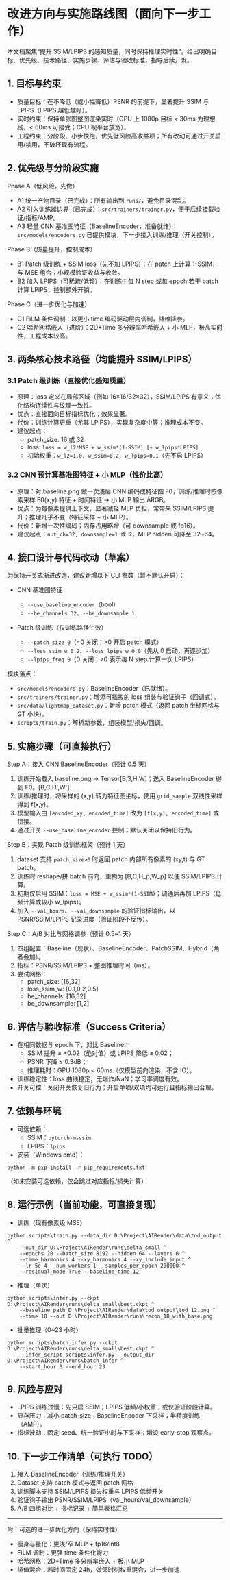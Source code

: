 # 改进方向与实施路线图（面向下一步工作）

本文档聚焦“提升 SSIM/LPIPS 的感知质量，同时保持推理实时性”。给出明确目标、优先级、技术路径、实施步骤、评估与验收标准，指导后续开发。

## 1. 目标与约束

- 质量目标：在不降低（或小幅降低）PSNR 的前提下，显著提升 SSIM 与 LPIPS（LPIPS 越低越好）。
- 实时约束：保持单张图整图渲染实时（GPU 上 1080p 目标 < 30ms 为理想线，< 60ms 可接受；CPU 视平台放宽）。
- 工程约束：分阶段、小步快跑，优先低风险高收益项；所有改动可通过开关启用/禁用，不破坏现有流程。

## 2. 优先级与分阶段实施

Phase A（低风险，先做）
- A1 统一产物目录（已完成）：所有输出到 `runs/`，避免目录混乱。
- A2 引入训练器边界（已完成）：`src/trainers/trainer.py`，便于后续挂载验证/指标/AMP。
- A3 轻量 CNN 基准图特征（BaselineEncoder，准备就绪）：`src/models/encoders.py` 已提供模块，下一步接入训练/推理（开关控制）。

Phase B（质量提升，控制成本）
- B1 Patch 级训练 + SSIM loss（先不加 LPIPS）：在 patch 上计算 1-SSIM，与 MSE 组合；小规模验证收益与收敛。
- B2 加入 LPIPS（可稀疏/低频）：在训练中每 N step 或每 epoch 若干 batch 计算 LPIPS，控制额外开销。

Phase C（进一步优化与加速）
- C1 FiLM 条件调制：以更小 time 编码驱动层内调制，降维降参。
- C2 哈希网格嵌入（进阶）：2D+Time 多分辨率哈希嵌入 + 小 MLP，极高实时性，工程成本较高。

## 3. 两条核心技术路径（均能提升 SSIM/LPIPS）

### 3.1 Patch 级训练（直接优化感知质量）
- 原理：loss 定义在局部区域（例如 16×16/32×32），SSIM/LPIPS 有意义；优化结构连续性与纹理一致性。
- 优点：直接面向目标指标优化；效果显著。
- 代价：训练计算更重（尤其 LPIPS），实现复杂度中等；推理成本不变。
- 建议起点：
	- patch_size: 16 或 32
	- loss: `loss = w_l2*MSE + w_ssim*(1-SSIM) [+ w_lpips*LPIPS]`
	- 初始权重：`w_l2=1.0, w_ssim=0.2, w_lpips=0.1`（先不启 LPIPS）

### 3.2 CNN 预计算基准图特征 + 小 MLP（性价比高）
- 原理：对 baseline.png 做一次浅层 CNN 编码成特征图 F0，训练/推理时按像素采样 F0(x,y) 特征 + 时间特征 → 小 MLP 输出 ΔRGB。
- 优点：为每像素提供上下文，显著减轻 MLP 负担，常带来 SSIM/LPIPS 提升；推理几乎不变（特征采样 + 小 MLP）。
- 代价：新增一次性编码；内存占用略增（可 downsample 或 fp16）。
- 建议起点：`out_ch=32, downsample=1 或 2`，MLP hidden 可降至 32~64。

## 4. 接口设计与代码改动（草案）

为保持开关式渐进改造，建议新增以下 CLI 参数（暂不默认开启）：

- CNN 基准图特征
	- `--use_baseline_encoder`（bool）
	- `--be_channels 32`、`--be_downsample 1`

- Patch 级训练（仅训练路径生效）
	- `--patch_size 0`（=0 关闭；>0 开启 patch 模式）
	- `--loss_ssim_w 0.2`、`--loss_lpips_w 0.0`（先从 0 启动，再逐步加）
	- `--lpips_freq 0`（0 关闭；>0 表示每 N step 计算一次 LPIPS）

模块落点：
- `src/models/encoders.py`：BaselineEncoder（已就绪）。
- `src/trainers/trainer.py`：增添可插拔的 loss 组装与验证钩子（回调式）。
- `src/data/lightmap_dataset.py`：新增 patch 模式（返回 patch 坐标网格与 GT 小块）。
- `scripts/train.py`：解析新参数，组装模型/损失/回调。

## 5. 实施步骤（可直接执行）

Step A：接入 CNN BaselineEncoder（预计 0.5 天）
1) 训练开始载入 baseline.png → Tensor[B,3,H,W]；送入 BaselineEncoder 得到 F0。[B,C,H',W']
2) 训练/推理时，将采样的 (x,y) 转为特征图坐标，使用 `grid_sample` 双线性采样得到 f(x,y)。
3) 模型输入由 `[encoded_xy, encoded_time]` 改为 `[f(x,y), encoded_time]` 或拼接。
4) 通过开关 `--use_baseline_encoder` 控制；默认关闭以保持旧行为。

Step B：实现 Patch 级训练框架（预计 1 天）
1) dataset 支持 `patch_size>0` 时返回 patch 内部所有像素的 (xy,t) 与 GT patch。
2) 训练时 reshape/拼 batch 前向，重构为 [B,C,H_p,W_p] 以便 SSIM/LPIPS 计算。
3) 初期仅启用 SSIM：`loss = MSE + w_ssim*(1-SSIM)`；调通后再加 LPIPS（低频计算或较小 w_lpips）。
4) 加入 `--val_hours`、`--val_downsample` 的验证指标输出，以 PSNR/SSIM/LPIPS 记录进度（验证阶段不反传）。

Step C：A/B 对比与网格调参（预计 0.5~1 天）
1) 四组配置：Baseline（现状）、BaselineEncoder、PatchSSIM、Hybrid（两者叠加）。
2) 指标：PSNR/SSIM/LPIPS + 整图推理时间（ms）。
3) 尝试网格：
	 - patch_size: [16,32]
	 - loss_ssim_w: [0.1,0.2,0.5]
	 - be_channels: [16,32]
	 - be_downsample: [1,2]

## 6. 评估与验收标准（Success Criteria）

- 在相同数据与 epoch 下，对比 Baseline：
	- SSIM 提升 ≥ +0.02（绝对值）或 LPIPS 降低 ≥ 0.02；
	- PSNR 下降 ≤ 0.3dB；
	- 推理耗时：GPU 1080p < 60ms（仅模型前向渲染，不含 IO）。
- 训练稳定性：loss 曲线稳定，无爆炸/NaN；学习率调度有效。
- 开关可控：关闭开关恢复旧行为；开启单项/双项均可运行且指标输出合理。

## 7. 依赖与环境

- 可选依赖：
	- SSIM：`pytorch-msssim`
	- LPIPS：`lpips`
- 安装（Windows cmd）：
```
python -m pip install -r pip_requirements.txt
```
（如未安装可选依赖，仅会跳过对应指标/损失计算）

## 8. 运行示例（当前功能，可直接复现）

- 训练（现有像素级 MSE）
```
python scripts\train.py --data_dir D:\Project\AIRender\data\tod_output ^
	--out_dir D:\Project\AIRender\runs\delta_small ^
	--epochs 20 --batch_size 8192 --hidden 64 --layers 6 ^
	--time_harmonics 4 --xy_harmonics 4 --xy_include_input ^
	--lr 5e-4 --num_workers 1 --samples_per_epoch 200000 ^
	--residual_mode True --baseline_time 12
```

- 推理（单次）
```
python scripts\infer.py --ckpt D:\Project\AIRender\runs\delta_small\best.ckpt ^
	--baseline_path D:\Project\AIRender\data\tod_output\tod_12.png ^
	--time 18 --out D:\Project\AIRender\runs\recon_18_with_base.png
```

- 批量推理（0~23 小时）
```
python scripts\batch_infer.py --ckpt D:\Project\AIRender\runs\delta_small\best.ckpt ^
	--infer_script scripts\infer.py --output_dir D:\Project\AIRender\runs\batch_infer ^
	--start_hour 0 --end_hour 23
```

## 9. 风险与应对

- LPIPS 训练过慢：先只启 SSIM；LPIPS 低频/小权重；或仅验证阶段计算。
- 显存压力：减小 patch_size；BaselineEncoder 下采样；半精度训练（AMP）。
- 指标波动：固定 seed、统一验证小时与下采样；增设 early-stop 观察点。

## 10. 下一步工作清单（可执行 TODO）

1) 接入 BaselineEncoder（训练/推理开关）
2) Dataset 支持 patch 模式与返回 patch 网格
3) 训练脚本支持 SSIM/LPIPS 损失权重与 LPIPS 低频开关
4) 验证钩子输出 PSNR/SSIM/LPIPS（val_hours/val_downsample）
5) A/B 四组对比 + 指标记录 + 简单表格汇总

---

附：可选的进一步优化方向（保持实时性）

- 瘦身与量化：更浅/窄 MLP + fp16/int8
- FiLM 调制：更强 time 条件化能力
- 哈希网格：2D+Time 多分辨率嵌入 + 极小 MLP
- 插值混合：若时间固定 24h，做邻时刻权重混合，进一步加速